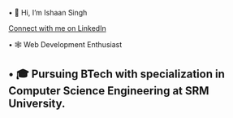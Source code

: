 • 👋 Hi, I’m Ishaan Singh

[Connect with me on LinkedIn](https://www.linkedin.com/in/ishaansingh757/)

• 🕸️ Web Development Enthusiast

• 🎓 Pursuing BTech with specialization in Computer Science Engineering at SRM University.
- 

<!---
ishaan2350/ishaan2350 is a ✨ special ✨ repository because its `README.md` (this file) appears on your GitHub profile.
You can click the Preview link to take a look at your changes.
--->
